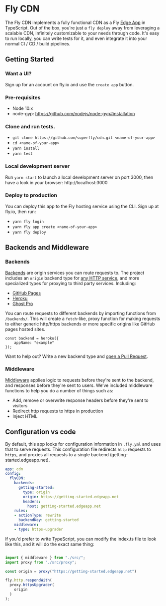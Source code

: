 # Fly CDN

The Fly CDN implements a fully functional CDN as a Fly [Edge App](https://fly.io/docs/#edge-applications) in TypeScript. Out of the box, you're just a `fly deploy` away from leveraging a scalable CDN, infinitely customizable to your needs through code. It's easy to run locally, you can write tests for it, and even integrate it into your normal CI / CD / build pipelines.

## Getting Started

### Want a UI?

Sign up for an account on fly.io and use the `create app` button.

### Pre-requisites

* Node 10.x
* node-gyp: https://github.com/nodejs/node-gyp#installation

### Clone and run tests.

* `git clone https://github.com/superfly/cdn.git <name-of-your-app>` 
* `cd <name-of-your-app>`
* `yarn install`
* `yarn test`

### Local development server

Run `yarn start` to launch a local development server on port 3000, then have a look in your browser: http://localhost:3000

### Deploy to production

You can deploy this app to the Fly hosting service using the CLI. Sign up at fly.io, then run:

* `yarn fly login`
* `yarn fly app create <name-of-your-app>`
* `yarn fly deploy`

## Backends and Middleware

### Backends

[Backends](https://github.com/superfly/cdn/tree/master/src/backends) are origin services you can route requests to. The project includes an `origin` backend type for [any HTTP service](https://github.com/superfly/cdn/blob/master/src/backends/origin.ts), and more specialized types for proxying to third party services. Including:

* [GitHub Pages](https://github.com/superfly/cdn/blob/master/src/backends/github_pages.ts)
* [Heroku](https://github.com/superfly/cdn/blob/master/src/backends/heroku.ts)
* [Ghost Pro](https://github.com/superfly/cdn/blob/master/src/backends/ghost_pro.ts)

You can route requests to different backends by importing functions from `/backends/`. This will create a `fetch`-like, proxy function for making requests to either generic http/https backends or more specific origins like GitHub pages hosted sites. 

```import { heroku } from "./src/backends"; 
const backend = heroku({ 
    appName: "example" 
});
```

Want to help out? Write a new backend type and [open a Pull Request](https://github.com/superfly/cdn/compare).

### Middleware

[Middleware](https://github.com/superfly/cdn/tree/master/src/middleware) applies logic to requests before they're sent to the backend, and responses before they're sent to users. We’ve included middleware functions to help you do a number of things such as: 

- Add, remove or overwrite response headers before they're sent to visitors
- Redirect http requests to https in production 
- Inject HTML

## Configuration vs code

By default, this app looks for configuration information in `.fly.yml` and uses that to serve requests. This configuration file redirects `http` requests to `https`, and proxies all requests to a single backend (getting-started.edgeapp.net).

```yaml
app: cdn
config:
  flyCDN:
    backends:
      getting-started:
        type: origin
        origin: https://getting-started.edgeapp.net
        headers:
          host: getting-started.edgeapp.net
    rules:
    - actionType: rewrite
      backendKey: getting-started
    middleware:
    - type: https-upgrader
```

If you'd prefer to write TypeScript, you can modify the index.ts file to look like this, and it will do the exact same thing:

```typescript

import { middleware } from "./src/";
import proxy from "./src/proxy";

const origin = proxy("https://getting-started.edgeapp.net")

fly.http.respondWith(
  proxy.httpsUpgrader(
    origin
  )
);
```
